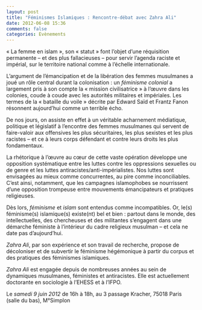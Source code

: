 ```yaml
---
layout: post
title: "Féminismes Islamiques : Rencontre-débat avec Zahra Ali"
date: 2012-06-08 15:36
comments: false
categories: Evènements
---
```


« La femme en islam », son « statut » font l’objet d’une réquisition permanente – et des plus fallacieuses – pour servir l’agenda raciste et impérial, sur le territoire national comme à l’échelle internationale.

L’argument de l’émancipation et de la libération des femmes musulmanes a joué un rôle central durant la colonisation : un _féminisme colonial_ a largement pris à son compte la « mission civilisatrice » à l’œuvre dans les colonies, coude à coude avec les autorités militaires et impériales. Les termes de la « bataille du voile » décrite par Edward Saïd et Frantz Fanon résonnent aujourd’hui comme un terrible écho.

De nos jours, on assiste en effet à un véritable acharnement médiatique, politique et législatif à l’encontre des femmes musulmanes qui servent de faire-valoir aux offensives les plus sécuritaires, les plus sexistes et les plus racistes – et ce à leurs corps défendant et contre leurs droits les plus fondamentaux.

La rhétorique à l’œuvre au cœur de cette vaste opération développe une opposition systématique entre les luttes contre les oppressions sexuelles ou de genre et les luttes antiracistes/anti-impérialistes. Nos luttes sont envisagées au mieux comme concurrentes, au pire comme inconciliables. C’est ainsi, notamment, que les campagnes islamophobes se nourrissent d’une opposition trompeuse entre mouvements émancipateurs et pratiques religieuses.

Dès lors, _féminisme_ et _islam_ sont entendus comme incompatibles. Or, le(s) féminisme(s) islamique(s) existe(nt) bel et bien : partout dans le monde, des intellectuelles, des chercheuses et des militantes s’engagent dans une démarche féministe à l’intérieur du cadre religieux musulman – et cela ne date pas d’aujourd’hui.

*Zahra Ali*, par son expérience et son travail de recherche, propose de décoloniser et de subvertir le féminisme hégémonique à partir du corpus et des pratiques des féminismes islamiques.
 
*Zahra Ali* est engagée depuis de nombreuses années au sein de dynamiques musulmanes, féministes et antiracistes. Elle est actuellement doctorante en sociologie à l’EHESS et à l’IFPO.
 
Le *samedi 9 juin 2012* de 16h à 18h, au 3 passage Kracher, 75018 Paris (salle du bas), M°Simplon
